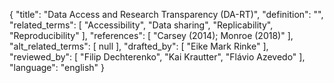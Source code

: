 {
    "title": "Data Access and Research Transparency (DA-RT)",
    "definition": "",
    "related_terms": [
        "Accessibility",
        "Data sharing",
        "Replicability",
        "Reproducibility"
    ],
    "references": [
        "Carsey (2014); Monroe (2018)"
    ],
    "alt_related_terms": [
        null
    ],
    "drafted_by": [
        "Eike Mark Rinke"
    ],
    "reviewed_by": [
        "Filip Dechterenko",
        "Kai Krautter",
        "Flávio Azevedo"
    ],
    "language": "english"
}